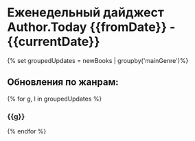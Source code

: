 # Еженедельный дайджест Author.Today {{fromDate}} - {{currentDate}}
{% set groupedUpdates = newBooks | groupby('mainGenre')%}

## Обновления по жанрам:
{% for g, l in groupedUpdates %}
### {{g}}
{% endfor %}